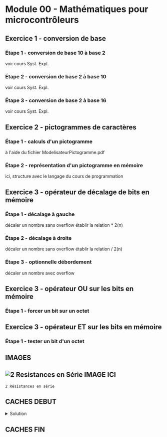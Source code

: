 # Module 00 - Mathématiques pour microcontrôleurs 

## Exercice 1 - conversion de base

### Étape 1 - conversion de base 10 à base 2
voir cours Syst. Expl.

### Étape 2 - conversion de base 2 à base 10
voir cours Syst. Expl.

### Étape 3 - conversion de base 2 à base 16
voir cours Syst. Expl.

## Exercice 2 - pictogrammes de caractères

### Étape 1 - calculs d'un pictogramme

à l'aide du fichier ModelisateurPictogramme.pdf

### Étape 2 - représentation d'un pictogramme en mémoire
ici, structure avec le langage du cours de programmation

## Exercice 3 -  opérateur de décalage de bits en mémoire

### Étape 1 - décalage à gauche

décaler un nombre sans overflow
établir la relation * 2(n) 

### Étape 2 - décalage à droite

décaler un nombre sans overflow
établir la relation / 2(n)

### Étape 3 - optionnelle débordement

décaler un nombre avec  overflow

## Exercice 3 -  opérateur OU sur les bits en mémoire

### Étape 1 - forcer un bit sur un octet 

## Exercice 3 -  opérateur ET sur les bits en mémoire

### Étape 1 - tester un bit d'un octet








IMAGES 
-------
![2 Resistances en Série](img/rs_220_220.png)
IMAGE ICI
--------
    2 Résistances en série


CACHES DEBUT
-------

<details>
    <summary>Solution</summary>

CODE ICI

</details>


CACHES FIN
--------
